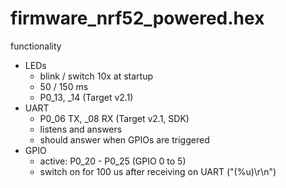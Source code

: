 # firmware_nrf52_powered.hex

functionality

- LEDs
	- blink / switch 10x at startup
	- 50 / 150 ms
	- P0_13, _14 (Target v2.1)
- UART
	- P0_06 TX, _08 RX (Target v2.1, SDK)
	- listens and answers
	- should answer when GPIOs are triggered
- GPIO
	- active: P0_20 - P0_25 (GPIO 0 to 5)
	- switch on for 100 us after receiving on UART ("(%u)\r\n")
